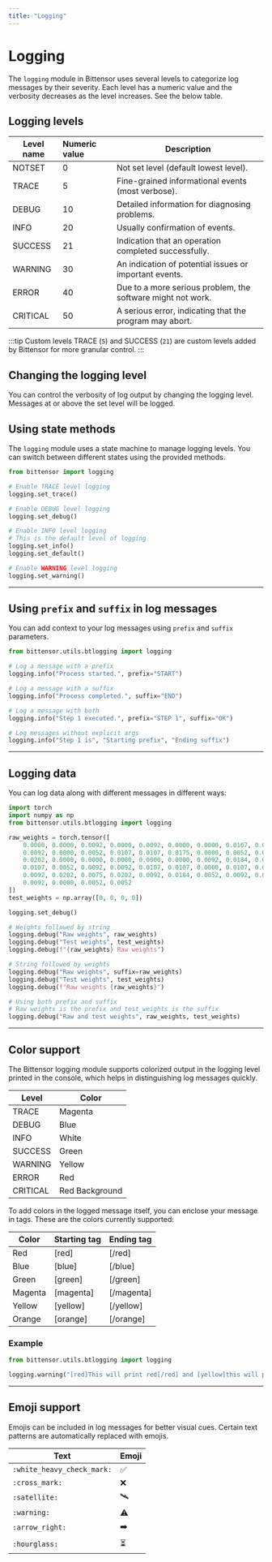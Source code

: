 ```yaml
---
title: "Logging"
---
```


# Logging

The `logging` module in Bittensor uses several levels to categorize log messages by their severity. Each level has a numeric value and the verbosity decreases as the level increases. See the below table.

## Logging levels

| Level name | Numeric value | Description                                                 |
| ---------- | :------------- | ----------------------------------------------------------- |
| NOTSET     | 0             | Not set level (default lowest level).                       |
| TRACE      | 5             | Fine-grained informational events (most verbose).           |
| DEBUG      | 10            | Detailed information for diagnosing problems.               |
| INFO       | 20            | Usually confirmation of events.                             |
| SUCCESS    | 21            | Indication that an operation completed successfully.        |
| WARNING    | 30            | An indication of potential issues or important events.      |
| ERROR      | 40            | Due to a more serious problem, the software might not work. |
| CRITICAL   | 50            | A serious error, indicating that the program may abort.     |

:::tip Custom levels
TRACE (`5`) and SUCCESS (`21`) are custom levels added by Bittensor for more granular control.
:::

## Changing the logging level

You can control the verbosity of log output by changing the logging level. Messages at or above the set level will be logged.

## Using state methods

The `logging` module uses a state machine to manage logging levels. You can switch between different states using the provided methods.

```python
from bittensor import logging

# Enable TRACE level logging
logging.set_trace()

# Enable DEBUG level logging
logging.set_debug()

# Enable INFO level logging
# This is the default level of logging
logging.set_info()
logging.set_default()

# Enable WARNING level logging
logging.set_warning()
```

---

## Using `prefix` and `suffix` in log messages

You can add context to your log messages using `prefix` and `suffix` parameters.


```python
from bittensor.utils.btlogging import logging

# Log a message with a prefix
logging.info("Process started.", prefix="START")

# Log a message with a suffix
logging.info("Process completed.", suffix="END")

# Log a message with both
logging.info("Step 1 executed.", prefix="STEP 1", suffix="OK")

# Log messages without explicit args
logging.info("Step 1 is", "Starting prefix", "Ending suffix")
```

---

## Logging data

You can log data along with different messages in different ways:

```python
import torch
import numpy as np
from bittensor.utils.btlogging import logging

raw_weights = torch.tensor([
    0.0000, 0.0000, 0.0092, 0.0000, 0.0092, 0.0000, 0.0000, 0.0107, 0.0052,
    0.0092, 0.0000, 0.0052, 0.0107, 0.0107, 0.0175, 0.0000, 0.0052, 0.0092,
    0.0202, 0.0000, 0.0000, 0.0000, 0.0000, 0.0000, 0.0092, 0.0184, 0.0061,
    0.0107, 0.0052, 0.0092, 0.0092, 0.0107, 0.0107, 0.0000, 0.0107, 0.0092,
    0.0092, 0.0202, 0.0075, 0.0202, 0.0092, 0.0184, 0.0052, 0.0092, 0.0107,
    0.0092, 0.0000, 0.0052, 0.0052
])
test_weights = np.array([0, 0, 0, 0])

logging.set_debug()

# Weights followed by string
logging.debug("Raw weights", raw_weights)
logging.debug("Test weights", test_weights)
logging.debug(f"{raw_weights} Raw weights")

# String followed by weights
logging.debug("Raw weights", suffix=raw_weights)
logging.debug("Test weights", test_weights)
logging.debug(f"Raw weights {raw_weights}")

# Using both prefix and suffix
# Raw weights is the prefix and test_weights is the suffix
logging.debug("Raw and test weights", raw_weights, test_weights)
```

---

## Color support

The Bittensor logging module supports colorized output in the logging level printed in the console, which helps in distinguishing log messages quickly.

|Level|Color|
|---|---|
|TRACE|Magenta|
|DEBUG|Blue|
|INFO|White|
|SUCCESS|Green|
|WARNING|Yellow|
|ERROR|Red|
|CRITICAL|Red Background|

To add colors in the logged message itself, you can enclose your message in tags. These are the colors currently supported:


|Color|Starting tag|Ending tag|
|---|:---|---|
|Red|[red]|[/red]|
|Blue|[blue]|[/blue]|
|Green|[green]|[/green]|
|Magenta|[magenta]|[/magenta]|
|Yellow|[yellow]|[/yellow]|
|Orange|[orange]|[/orange]|

### Example

```python
from bittensor.utils.btlogging import logging

logging.warning("[red]This will print red[/red] and [yellow]this will print yellow[/yellow]")
```

---

## Emoji support

Emojis can be included in log messages for better visual cues. Certain text patterns are automatically replaced with emojis.

|Text|Emoji|
|---|---|
|`:white_heavy_check_mark:`|✅|
|`:cross_mark:`|❌|
|`:satellite:`|🛰️|
|`:warning:`|⚠️|
|`:arrow_right:`|➡️|
|`:hourglass:`|⏳|
